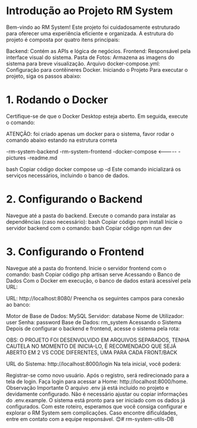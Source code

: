 # Introdução ao Projeto RM System
Bem-vindo ao RM System! Este projeto foi cuidadosamente estruturado para oferecer uma experiência eficiente e organizada. A estrutura do projeto é composta por quatro itens principais:

Backend: Contém as APIs e lógica de negócios.
Frontend: Responsável pela interface visual do sistema.
Pasta de Fotos: Armazena as imagens do sistema para breve visualização.
Arquivo docker-compose.yml: Configuração para contêineres Docker.
Iniciando o Projeto
Para executar o projeto, siga os passos abaixo:

# 1. Rodando o Docker
Certifique-se de que o Docker Desktop esteja aberto. Em seguida, execute o comando:

ATENÇÃO: foi criado apenas um docker para o sistema, favor rodar o comando abaixo estando na estrutura correta

-rm-system-backend
-rm-system-frontend
-docker-compose  <-----
-pictures
-readme.md

bash
Copiar código
docker compose up -d
Este comando inicializará os serviços necessários, incluindo o banco de dados.

# 2. Configurando o Backend
Navegue até a pasta do backend.
Execute o comando para instalar as dependências (caso necessário):
bash
Copiar código
npm install
Inicie o servidor backend com o comando:
bash
Copiar código
npm run dev
# 3. Configurando o Frontend
Navegue até a pasta do frontend.
Inicie o servidor frontend com o comando:
bash
Copiar código
php artisan serve
Acessando o Banco de Dados
Com o Docker em execução, o banco de dados estará acessível pela URL:

URL: http://localhost:8080/
Preencha os seguintes campos para conexão ao banco:

Motor de Base de Dados: MySQL
Servidor: database
Nome de Utilizador: user
Senha: password
Base de Dados: rm_system
Acessando o Sistema
Depois de configurar o backend e frontend, acesse o sistema pela rota:

OBS: O PROJETO FOI DESENVOLVIDO EM ARQUIVOS SEPARADOS, 
TENHA CAUTELA NO MOMENTO DE INICIA-LO, 
É RECOMENDADO QUE SEJÁ ABERTO EM 2 VS CODE DIFERENTES, UMA PARA CADA FRONT/BACK

URL do Sistema: http://localhost:8000/login
Na tela inicial, você poderá:

Registrar-se como novo usuário.
Após o registro, será redirecionado para a tela de login.
Faça login para acessar a Home: http://localhost:8000/home.
Observação Importante
O arquivo .env já está incluído no projeto e devidamente configurado. Não é necessário ajustar ou copiar informações do .env.example. O sistema está pronto para ser iniciado com os dados já configurados.
Com este roteiro, esperamos que você consiga configurar e explorar o RM System sem complicações. Caso encontre dificuldades, entre em contato com a equipe responsável. 😊#   r m - s y s t e m - u t i l s - D B 
 
 
